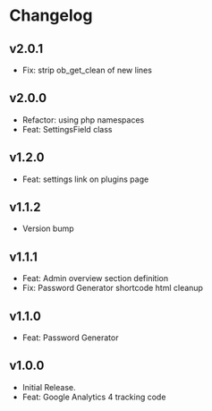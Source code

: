 # Changelog

## v2.0.1

* Fix: strip ob_get_clean of new lines

## v2.0.0

* Refactor: using php namespaces
* Feat: SettingsField class

## v1.2.0

* Feat: settings link on plugins page

## v1.1.2

* Version bump

## v1.1.1

* Feat: Admin overview section definition
* Fix: Password Generator shortcode html cleanup

## v1.1.0

* Feat: Password Generator

## v1.0.0

* Initial Release.
* Feat: Google Analytics 4 tracking code
